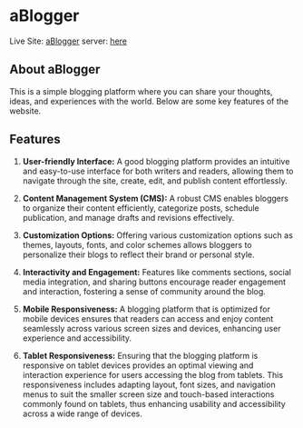 # aBlogger

Live Site: [aBlogger](https://scintillating-meringue-0cb917.netlify.app)
server: [here](https://github.com/Mdafsarx/ph-11-as-server)

## About aBlogger

This is a simple blogging platform where you can share your thoughts, ideas, and experiences with the world. Below are some key features of the website.

## Features

1. **User-friendly Interface:** A good blogging platform provides an intuitive and easy-to-use interface for both writers and readers, allowing them to navigate through the site, create, edit, and publish content effortlessly.

2. **Content Management System (CMS):** A robust CMS enables bloggers to organize their content efficiently, categorize posts, schedule publication, and manage drafts and revisions effectively.

3. **Customization Options:** Offering various customization options such as themes, layouts, fonts, and color schemes allows bloggers to personalize their blogs to reflect their brand or personal style.

4. **Interactivity and Engagement:** Features like comments sections, social media integration, and sharing buttons encourage reader engagement and interaction, fostering a sense of community around the blog.

5. **Mobile Responsiveness:** A blogging platform that is optimized for mobile devices ensures that readers can access and enjoy content seamlessly across various screen sizes and devices, enhancing user experience and accessibility.

6. **Tablet Responsiveness:** Ensuring that the blogging platform is responsive on tablet devices provides an optimal viewing and interaction experience for users accessing the blog from tablets. This responsiveness includes adapting layout, font sizes, and navigation menus to suit the smaller screen size and touch-based interactions commonly found on tablets, thus enhancing usability and accessibility across a wide range of devices.

